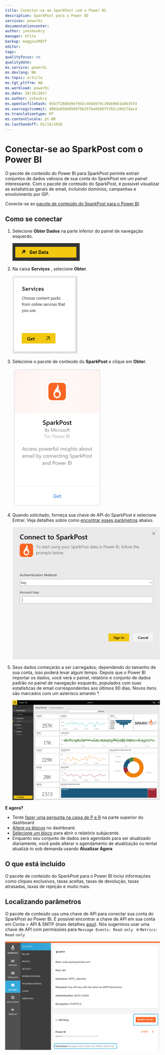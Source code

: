 ```yaml
---
title: Conectar-se ao SparkPost com o Power BI
description: SparkPost para o Power BI
services: powerbi
documentationcenter: 
author: joeshoukry
manager: kfile
backup: maggiesMSFT
editor: 
tags: 
qualityfocus: no
qualitydate: 
ms.service: powerbi
ms.devlang: NA
ms.topic: article
ms.tgt_pltfrm: NA
ms.workload: powerbi
ms.date: 10/16/2017
ms.author: yshoukry
ms.openlocfilehash: 0547f288649ef9d2c494d979c39bb9661b8b35f4
ms.sourcegitcommit: d803e85bb0569f6b357ba0586f5702c20d27dac4
ms.translationtype: HT
ms.contentlocale: pt-BR
ms.lasthandoff: 01/19/2018
---
```

# <a name="connect-to-sparkpost-with-power-bi"></a>Conectar-se ao SparkPost com o Power BI
O pacote de conteúdo do Power BI para SparkPost permite extrair conjuntos de dados valiosos de sua conta do SparkPost em um painel interessante. Com o pacote de conteúdo do SparkPost, é possível visualizar as estatísticas gerais de email, incluindo domínios, campanhas e envolvimento por ISP.

Conecte-se ao [pacote de conteúdo do SparkPost para o Power BI](https://app.powerbi.com/getdata/services/spark-post).

## <a name="how-to-connect"></a>Como se conectar
1. Selecione **Obter Dados** na parte inferior do painel de navegação esquerdo.
   
   ![](media/service-connect-to-sparkpost/getdata.png)
2. Na caixa **Serviços** , selecione **Obter**.
   
   ![](media/service-connect-to-sparkpost/services.png)
3. Selecione o pacote de conteúdo do **SparkPost** e clique em **Obter**. 
   
   ![](media/service-connect-to-sparkpost/sparkpost.png)
4. Quando solicitado, forneça sua chave de API do SparkPost e selecione Entrar. Veja detalhes sobre como [encontrar esses parâmetros](#FindingParams) abaixo.
   
   ![](media/service-connect-to-sparkpost/creds.png)
5. Seus dados começarão a ser carregados; dependendo do tamanho de sua conta, isso poderá levar algum tempo. Depois que o Power BI importar os dados, você verá o painel, relatório e conjunto de dados padrão no painel de navegação esquerdo, populados com suas estatísticas de email correspondentes aos últimos 90 dias. Novos itens são marcados com um asterisco amarelo \*.
   
   ![](media/service-connect-to-sparkpost/dashboard.png)

**E agora?**

* Tente [fazer uma pergunta na caixa de P e R](power-bi-q-and-a.md) na parte superior do dashboard
* [Altere os blocos](service-dashboard-edit-tile.md) no dashboard.
* [Selecione um bloco](service-dashboard-tiles.md) para abrir o relatório subjacente.
* Enquanto seu conjunto de dados será agendado para ser atualizado diariamente, você pode alterar o agendamento de atualização ou tentar atualizá-lo sob demanda usando **Atualizar Agora**

## <a name="whats-included"></a>O que está incluído
O pacote de conteúdo do SparkPost para o Power BI inclui informações como cliques exclusivos, taxas aceitas, taxas de devolução, taxas atrasadas, taxas de rejeição e muito mais.

<a name="FindingParams"></a>

## <a name="finding-parameters"></a>Localizando parâmetros
O pacote de conteúdo usa uma chave de API para conectar sua conta do SparkPost ao Power BI. É possível encontrar a chave de API em sua conta em Conta \> API & SMTP (mais detalhes [aqui](https://support.sparkpost.com/customer/portal/articles/1933377-create-api-keys)). Nós sugerimos usar uma chave de API com permissões para `Message Events: Read-only ` e `Metrics: Read-only`

![](media/service-connect-to-sparkpost/sparkpost1.png)

